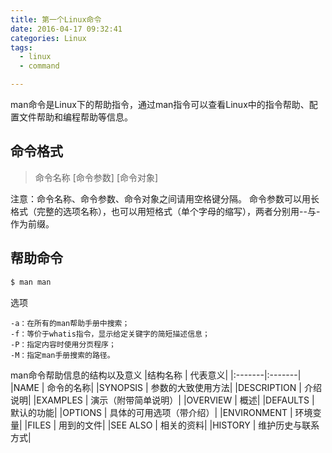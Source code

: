 ```yaml
---
title: 第一个Linux命令
date: 2016-04-17 09:32:41
categories: Linux
tags: 
  - linux
  - command

---
```

man命令是Linux下的帮助指令，通过man指令可以查看Linux中的指令帮助、配置文件帮助和编程帮助等信息。

## 命令格式
> 命令名称 [命令参数] [命令对象]   

注意：命令名称、命令参数、命令对象之间请用空格键分隔。
命令参数可以用长格式（完整的选项名称），也可以用短格式（单个字母的缩写），两者分别用--与-作为前缀。

## 帮助命令
```bash
$ man man
```
选项
```
-a：在所有的man帮助手册中搜索；
-f：等价于whatis指令，显示给定关键字的简短描述信息；
-P：指定内容时使用分页程序；
-M：指定man手册搜索的路径。
```

man命令帮助信息的结构以及意义
|结构名称 |	代表意义|
|:-------|:-------|
|NAME	| 命令的名称|
|SYNOPSIS	| 参数的大致使用方法|
|DESCRIPTION |	介绍说明|
|EXAMPLES |	演示（附带简单说明）|
|OVERVIEW |	概述|
|DEFAULTS |	默认的功能|
|OPTIONS |	具体的可用选项（带介绍）|
|ENVIRONMENT	| 环境变量|
|FILES	 | 用到的文件|
|SEE ALSO |	相关的资料|
|HISTORY |	维护历史与联系方式|